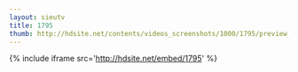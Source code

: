 ```yaml
---
layout: sieutv
title: 1795
thumb: http://hdsite.net/contents/videos_screenshots/1000/1795/preview_360p.mp4.jpg
---
```

{% include iframe src='http://hdsite.net/embed/1795' %}
 
